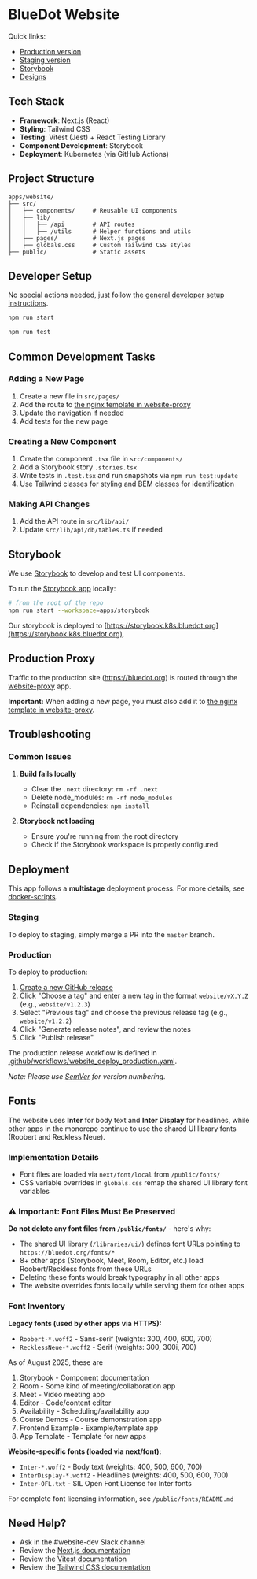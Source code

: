 # BlueDot Website

Quick links:
- [Production version](https://bluedot.org/)
- [Staging version](https://website.k8s.bluedot.org/)
- [Storybook](https://bluedot-storybook.k8s.bluedot.org/)
- [Designs](https://www.figma.com/design/s4dNR4ELGKPbja6GkHLVJy/Website-Laura's-Working-File)

## Tech Stack

- **Framework**: Next.js (React)
- **Styling**: Tailwind CSS
- **Testing**: Vitest (Jest) + React Testing Library
- **Component Development**: Storybook
- **Deployment**: Kubernetes (via GitHub Actions)

## Project Structure

```
apps/website/
├── src/
│   ├── components/     # Reusable UI components
│   ├── lib/
│   │   ├── /api        # API routes
│   │   ├── /utils      # Helper functions and utils
│   ├── pages/          # Next.js pages
│   ├── globals.css     # Custom Tailwind CSS styles
├── public/             # Static assets
```

## Developer Setup

No special actions needed, just follow [the general developer setup instructions](../../README.md#developer-setup-instructions).

```bash
npm run start
```

```bash
npm run test
```

## Common Development Tasks

### Adding a New Page

1. Create a new file in `src/pages/`
2. Add the route to [the nginx template in website-proxy](../website-proxy/src/nginx.template.conf)
3. Update the navigation if needed
4. Add tests for the new page

### Creating a New Component

1. Create the component `.tsx` file in `src/components/`
2. Add a Storybook story `.stories.tsx`
3. Write tests in `.test.tsx` and run snapshots via `npm run test:update`
4. Use Tailwind classes for styling and BEM classes for identification

### Making API Changes

1. Add the API route in `src/lib/api/`
2. Update `src/lib/api/db/tables.ts` if needed

## Storybook

We use [Storybook](https://storybook.js.org/) to develop and test UI components.

To run the [Storybook app](../storybook/README.md) locally:

```bash
# from the root of the repo
npm run start --workspace=apps/storybook
```

Our storybook is deployed to [https://storybook.k8s.bluedot.org](https://storybook.k8s.bluedot.org).

## Production Proxy

Traffic to the production site (https://bluedot.org) is routed through the [website-proxy](../website-proxy/README.md) app.

**Important:** When adding a new page, you must also add it to [the nginx template in website-proxy](../website-proxy/src/nginx.template.conf).

## Troubleshooting

### Common Issues

1. **Build fails locally**
   - Clear the `.next` directory: `rm -rf .next`
   - Delete node_modules: `rm -rf node_modules`
   - Reinstall dependencies: `npm install`

2. **Storybook not loading**
   - Ensure you're running from the root directory
   - Check if the Storybook workspace is properly configured

## Deployment

This app follows a **multistage** deployment process. For more details, see [docker-scripts](../../libraries/docker-scripts/README.md).

### Staging

To deploy to staging, simply merge a PR into the `master` branch.

### Production

To deploy to production:

1. [Create a new GitHub release](https://github.com/bluedotimpact/bluedot/releases/new)
2. Click "Choose a tag" and enter a new tag in the format `website/vX.Y.Z` (e.g., `website/v1.2.3`)
3. Select "Previous tag" and choose the previous release tag (e.g., `website/v1.2.2`)
4. Click "Generate release notes", and review the notes
5. Click "Publish release"

The production release workflow is defined in [.github/workflows/website_deploy_production.yaml](../../.github/workflows/website_deploy_production.yaml).

*Note: Please use [SemVer](https://semver.org/) for version numbering.*

## Fonts

The website uses **Inter** for body text and **Inter Display** for headlines, while other apps in the monorepo continue to use the shared UI library fonts (Roobert and Reckless Neue).

### Implementation Details

- Font files are loaded via `next/font/local` from `/public/fonts/`
- CSS variable overrides in `globals.css` remap the shared UI library font variables

### ⚠️ Important: Font Files Must Be Preserved

**Do not delete any font files from `/public/fonts/`** - here's why:

- The shared UI library (`/libraries/ui/`) defines font URLs pointing to `https://bluedot.org/fonts/*`
- 8+ other apps (Storybook, Meet, Room, Editor, etc.) load Roobert/Reckless fonts from these URLs
- Deleting these fonts would break typography in all other apps
- The website overrides fonts locally while serving them for other apps

### Font Inventory

**Legacy fonts (used by other apps via HTTPS):**
- `Roobert-*.woff2` - Sans-serif (weights: 300, 400, 600, 700)
- `RecklessNeue-*.woff2` - Serif (weights: 300, 300i, 700)

As of August 2025, these are   
1. Storybook - Component documentation
  2. Room - Some kind of meeting/collaboration app
  3. Meet - Video meeting app
  4. Editor - Code/content editor
  5. Availability - Scheduling/availability app
  6. Course Demos - Course demonstration app
  7. Frontend Example - Example/template app
  8. App Template - Template for new apps

**Website-specific fonts (loaded via next/font):**
- `Inter-*.woff2` - Body text (weights: 400, 500, 600, 700)
- `InterDisplay-*.woff2` - Headlines (weights: 400, 500, 600, 700)
- `Inter-OFL.txt` - SIL Open Font License for Inter fonts

For complete font licensing information, see `/public/fonts/README.md`


## Need Help?

- Ask in the #website-dev Slack channel
- Review the [Next.js documentation](https://nextjs.org/docs)
- Review the [Vitest documentation](https://vitest.dev/guide/)
- Review the [Tailwind CSS documentation](https://tailwindcss.com/docs)

